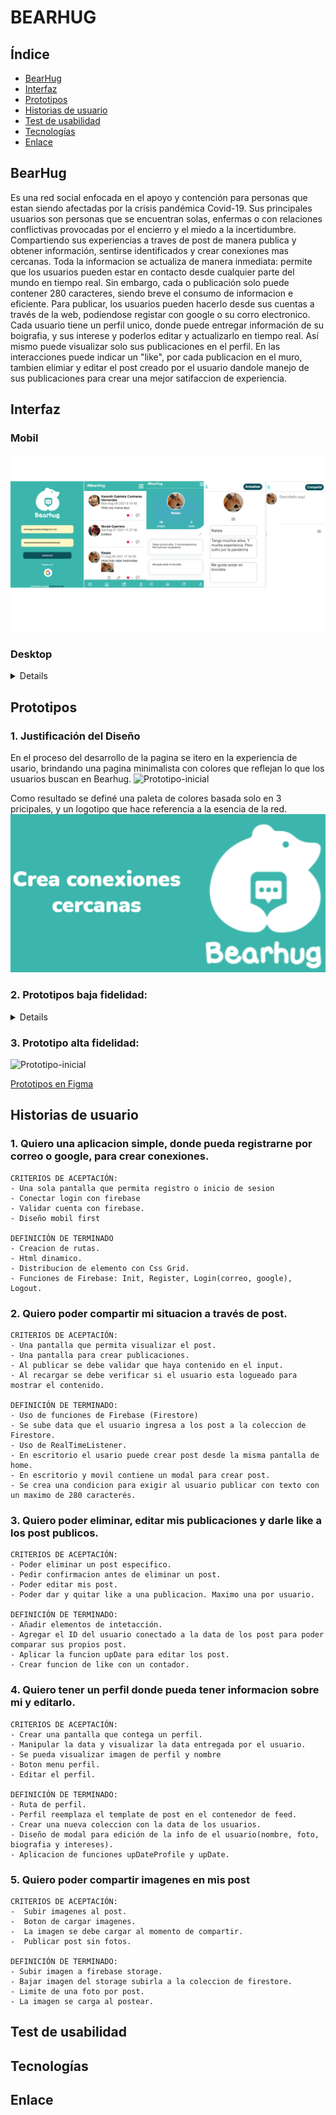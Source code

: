 # BEARHUG

## Índice

* [BearHug](#BearHug)
* [Interfaz](#interfaz)
* [Prototipos](#prototipos)
* [Historias de usuario](#historias-de-usuario)
* [Test de usabilidad](#test-de-usabilidad)
* [Tecnologías](#tecnologias)
* [Enlace](#enlace)

## BearHug 
Es una red social enfocada en el  apoyo y contención para personas que estan siendo afectadas por la crisis pandémica Covid-19. Sus principales usuarios son  personas que se encuentran solas, enfermas o con relaciones conflictivas provocadas por el encierro y el miedo a la incertidumbre. Compartiendo sus experiencias a traves de post de manera publica y obtener información, sentirse identificados y crear conexiones mas cercanas. 
Toda la informacion se actualiza de manera  inmediata: permite que los usuarios pueden estar en contacto desde cualquier parte del mundo en tiempo real.
Sin embargo, cada  o publicación solo puede contener 280 caracteres, siendo breve el consumo de informacion e eficiente. 
Para publicar, los usuarios pueden hacerlo desde sus cuentas a través de la web, podiendose registar con google o su corro electronico.
Cada usuario tiene un perfil unico, donde puede entregar información de su boigrafia, y sus interese y poderlos editar y actualizarlo en tiempo real. Así mismo puede visualizar solo sus publicaciones en  el perfil.
En las interacciones puede indicar un "like", por cada publicacion en el muro, tambien elimiar y editar el post creado por el usuario dandole manejo de sus publicaciones para crear una mejor satifaccion de experiencia.

## Interfaz
### Mobil
![Prototipo-inicial](./src/images/mobilFirst.png) 

### Desktop
<details>

![Prototipo-inicial](./src/images/LoginDesktop.png)
![Prototipo-inicial](./src/images/homeDesktop.png)  
![Prototipo-inicial](./src/images/perfilDesktop.png) 
![Prototipo-inicial](./src/images/editarPerfilDesktop.png)
</details>

## Prototipos
### 1. Justificación del Diseño
En el proceso del desarrollo de la pagina se itero en la experiencia de usario, brindando una pagina minimalista con colores que reflejan lo que los usuarios buscan en Bearhug. 
![Prototipo-inicial](./src/images/JustificacionDelDiseño.png)

Como resultado se definé una paleta de colores basada solo en 3 pricipales, y un logotipo que hace referencia a la esencia  de la red.
![Prototipo-inicial](./src/images/definicion.png)

### 2. Prototipos baja fidelidad:
<details>

![Prototipo-inicial](./src/images/diseñoBajaFidelidad.png)
</details>

### 3. Prototipo alta fidelidad:
![Prototipo-inicial](./src/images/DiseñoFigma.jpg)

[Prototipos en Figma](https://www.figma.com/proto/UAiGqTbsTUJqxgKLDGfsPS/Team-Yoyo---BearHug?node-id=258%3A68&scaling=scale-down&page-id=0%3A1)
## Historias de usuario
### 1. Quiero una aplicacion simple, donde pueda registrarne por correo o google, para crear conexiones.
````
CRITERIOS DE ACEPTACIÓN:
- Una sola pantalla que permita registro o inicio de sesion
- Conectar login con firebase
- Validar cuenta con firebase.
- Diseño mobil first

DEFINICIÓN DE TERMINADO
- Creacion de rutas.
- Html dinamico.
- Distribucion de elemento con Css Grid.
- Funciones de Firebase: Init, Register, Login(correo, google), Logout.
````
### 2. Quiero poder compartir mi situacion a través de post.
````
CRITERIOS DE ACEPTACIÓN:
- Una pantalla que permita visualizar el post.
- Una pantalla para crear publicaciones.
- Al publicar se debe validar que haya contenido en el input.
- Al recargar se debe verificar si el usuario esta logueado para mostrar el contenido.

DEFINICIÓN DE TERMINADO:
- Uso de funciones de Firebase (Firestore)
- Se sube data que el usuario ingresa a los post a la coleccion de Firestore.
- Uso de RealTimeListener.
- En escritorio el usario puede crear post desde la misma pantalla de home.
- En escritorio y movil contiene un modal para crear post.
- Se crea una condicion para exigir al usuario publicar con texto con un maximo de 280 caracterés.

````
### 3. Quiero poder eliminar, editar mis publicaciones y darle like a los post publicos.
````
CRITERIOS DE ACEPTACIÓN:
- Poder eliminar un post especifico. 
- Pedir confirmacion antes de eliminar un post.
- Poder editar mis post. 
- Poder dar y quitar like a una publicacion. Maximo una por usuario.

DEFINICIÓN DE TERMINADO:
- Añadir elementos de intetacción. 
- Agregar el ID del usuario conectado a la data de los post para poder comparar sus propios post.
- Aplicar la funcion upDate para editar los post.
- Crear funcion de like con un contador.

````
### 4. Quiero tener un perfil donde pueda tener informacion sobre mi y editarlo.
````
CRITERIOS DE ACEPTACIÓN:
- Crear una pantalla que contega un perfil. 
- Manipular la data y visualizar la data entregada por el usuario. 
- Se pueda visualizar imagen de perfil y nombre
- Boton menu perfil.
- Editar el perfil.

DEFINICIÓN DE TERMINADO:
- Ruta de perfil.
- Perfil reemplaza el template de post en el contenedor de feed.
- Crear una nueva coleccion con la data de los usuarios. 
- Diseño de modal para edición de la info de el usuario(nombre, foto, biografia y intereses).
- Aplicacion de funciones upDateProfile y upDate.
````
### 5. Quiero poder compartir imagenes en mis post 
````
CRITERIOS DE ACEPTACIÓN:
-  Subir imagenes al post.
-  Boton de cargar imagenes. 
-  La imagen se debe cargar al momento de compartir.
-  Publicar post sin fotos. 

DEFINICIÓN DE TERMINADO:
- Subir imagen a firebase storage.
- Bajar imagen del storage subirla a la coleccion de firestore.
- Limite de una foto por post.
- La imagen se carga al postear.
````
## Test de usabilidad

## Tecnologías

## Enlace
